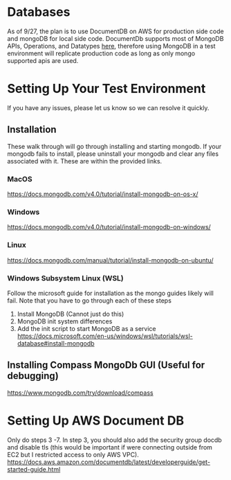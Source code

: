 # Databases
As of 9/27, the plan is to use DocumentDB on AWS for production side code and mongoDB for local side code. DocumentDb supports most of MongoDB APIs, Operations, and Datatypes [here](https://docs.aws.amazon.com/documentdb/latest/developerguide/mongo-apis.html), therefore using MongoDB in a test environment will replicate production code as long as only mongo supported apis are used.

# Setting Up Your Test Environment
If you have any issues, please let us know so we can resolve it quickly.

## Installation
These walk through will go through installing and starting mongodb.
If your mongodb fails to install, please uninstall your mongodb and clear any files associated with it. These are within the provided links.
### MacOS
https://docs.mongodb.com/v4.0/tutorial/install-mongodb-on-os-x/

### Windows
https://docs.mongodb.com/v4.0/tutorial/install-mongodb-on-windows/

### Linux
https://docs.mongodb.com/manual/tutorial/install-mongodb-on-ubuntu/

### Windows Subsystem Linux (WSL)
Follow the microsoft guide for installation as the mongo guides likely will fail. Note that you have to go through each of these steps
1. Install MongoDB (Cannot just do this)
2. MongoDB init system differences
3. Add the init script to start MongoDB as a service
https://docs.microsoft.com/en-us/windows/wsl/tutorials/wsl-database#install-mongodb

## Installing Compass MongoDb GUI (Useful for debugging)
https://www.mongodb.com/try/download/compass

# Setting Up AWS Document DB
Only do steps 3 -7. In step 3, you should also add the security group docdb and disable tls (this would be important if were connecting outside from EC2 but I restricted access to only AWS VPC).
https://docs.aws.amazon.com/documentdb/latest/developerguide/get-started-guide.html


